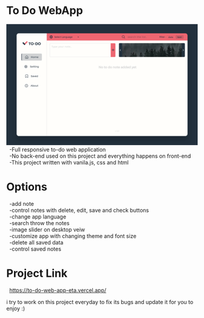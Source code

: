# To Do WebApp
![Design preview for the todo app](todo-preview.png)
  -Full responsive to-do web application<br> 
  -No back-end used on this project and everything happens on front-end<br>
  -This project written with vanila.js, css and html

# Options
  -add note<br>
  -control notes with delete, edit, save and check buttons<br>
  -change app language <br>
  -search throw the notes<br>
  -image slider on desktop veiw<br>
  -customize app with changing theme and font size<br>
  -delete all saved data<br>
  -control saved notes<br>
  
# Project Link
  https://to-do-web-app-eta.vercel.app/
  
i try to work on this project everyday to fix its bugs and update it for you to enjoy :)
